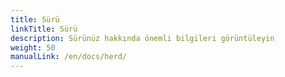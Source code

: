 ```yaml
---
title: Sürü
linkTitle: Sürü
description: Sürünüz hakkında önemli bilgileri görüntüleyin
weight: 50
manualLink: /en/docs/herd/
---
```

<script>
  window.location.href = "/en/docs/herd/";
</script>

